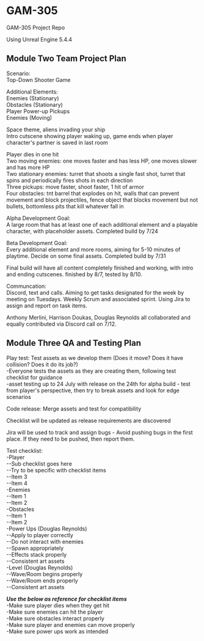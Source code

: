 # GAM-305
GAM-305 Project Repo

Using Unreal Engine 5.4.4

## Module Two Team Project Plan
Scenario:  
Top-Down Shooter Game

Additional Elements:  
Enemies (Stationary)  
Obstacles (Stationary)  
Player Power-up Pickups  
Enemies (Moving)

Space theme, aliens invading your ship  
Intro cutscene showing player waking up, game ends when player character's partner is saved in last room

Player dies in one hit  
Two moving enemies: one moves faster and has less HP, one moves slower and has more HP  
Two stationary enemies: turret that shoots a single fast shot, turret that spins and periodically fires shots in each direction  
Three pickups: move faster, shoot faster, 1 hit of armor  
Four obstacles: tnt barrel that explodes on hit, walls that can prevent movement and block projectiles, fence object that blocks movement but not bullets, bottomless pits that kill whatever fall in

Alpha Development Goal:  
A large room that has at least one of each additional element and a playable character, with placeholder assets. Completed build by 7/24

Beta Development Goal:  
Every additional element and more rooms, aiming for 5-10 minutes of playtime. Decide on some final assets. Completed build by 7/31

Final build will have all content completely finished and working, with intro and ending cutscenes. finished by 8/7, tested by 8/10.

Communcation:  
Discord, text and calls. Aiming to get tasks designated for the week by meeting on Tuesdays. Weekly Scrum and associated sprint.
Using Jira to assign and report on task items.



Anthony Merlini, Harrison Doukas, Douglas Reynolds all collaborated and equally contributed via Discord call on 7/12.

## Module Three QA and Testing Plan

Play test: Test assets as we develop them (Does it move? Does it have collision? Does it do its job?)  
  -Everyone tests the assets as they are creating them, following test checklist for guidance  
  -asset testing up to 24 July with release on the 24th for alpha build - test from player's perspective, then try to break assets and look for edge scenarios

Code release: Merge assets and test for compatibility

Checklist will be updated as release requirements are discovered

Jira will be used to track and assign bugs - Avoid pushing bugs in the first place. If they need to be pushed, then report them.

Test checklist:  
  -Player  
    --Sub checklist goes here  
    --Try to be specific with checklist items  
    --Item 3  
    --Item 4  
  -Enemies  
    --Item 1  
    --Item 2  
  -Obstacles  
    --Item 1  
    --Item 2  
  -Power Ups (Douglas Reynolds)  
    --Apply to player correctly  
    --Do not interact with enemies  
    --Spawn appropriately  
    --Effects stack properly  
    --Consistent art assets  
  -Level (Douglas Reynolds)  
    --Wave/Room begins properly  
    --Wave/Room ends properly  
    --Consistent art assets  

***Use the below as reference for checklist items***  
  -Make sure player dies when they get hit  
  -Make sure enemies can hit the player  
  -Make sure obstacles interact properly  
  -Make sure player and enemies can move properly  
  -Make sure power ups work as intended  
